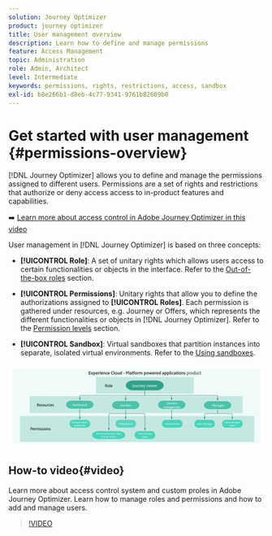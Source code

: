 ```yaml
---
solution: Journey Optimizer
product: journey optimizer
title: User management overview
description: Learn how to define and manage permissions
feature: Access Management
topic: Administration
role: Admin, Architect
level: Intermediate
keywords: permissions, rights, restrictions, access, sandbox
exl-id: b8e266b1-d8eb-4c77-9341-9761b82609b0
---
```

# Get started with user management {#permissions-overview}

[!DNL Journey Optimizer] allows you to define and manage the permissions assigned to different users. Permissions are a set of rights and restrictions that authorize or deny access access to in-product features and capabilities. 

➡️ [Learn more about access control in Adobe Journey Optimizer in this video](#video)

User management in [!DNL Journey Optimizer] is based on three concepts:

* **[!UICONTROL Role]**: A set of unitary rights which allows users access to certain functionalities or objects in the interface. Refer to the [Out-of-the-box roles](ootb-product-profiles.md) section.

* **[!UICONTROL Permissions]**: Unitary rights that allow you to define the authorizations assigned to **[!UICONTROL Roles]**. Each permission is gathered under resources, e.g. Journey or Offers, which represents the different functionalities or objects in [!DNL Journey Optimizer]. Refer to the [Permission levels](high-low-permissions.md) section.

* **[!UICONTROL Sandbox]**: Virtual sandboxes that partition instances into separate, isolated virtual environments. Refer to the [Using sandboxes](sandboxes.md).

![](assets/do-not-localize/permissions_2.png)

## How-to video{#video}

Learn more about access control system and custom proles in Adobe Journey Optimizer. Learn how to manage roles and permissions and how to add and manage users.

>[!VIDEO](https://video.tv.adobe.com/v/333998?quality=12)